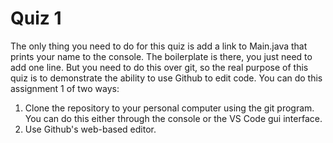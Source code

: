 # Quiz 1

The only thing you need to do for this quiz is add a link to Main.java that prints your name to the console. The boilerplate is there, you just need to add one line. But you need to do this over git, so the real purpose of this quiz is to demonstrate the ability to use Github to edit code. You can do this assignment 1 of two ways:

1. Clone the repository to your personal computer using the git program. You can do this either through the console or the VS Code gui interface.
2. Use Github's web-based editor.

